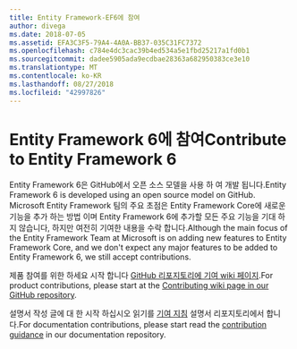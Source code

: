 ```yaml
---
title: Entity Framework-EF6에 참여
author: divega
ms.date: 2018-07-05
ms.assetid: EFA3C3F5-79A4-4A0A-BB37-035C31FC7372
ms.openlocfilehash: c784e4dc3cac39b4ed534a5e1fbd25217a1fd0b1
ms.sourcegitcommit: dadee5905ada9ecdbae28363a682950383ce3e10
ms.translationtype: MT
ms.contentlocale: ko-KR
ms.lasthandoff: 08/27/2018
ms.locfileid: "42997826"
---
```

# <a name="contribute-to-entity-framework-6"></a><span data-ttu-id="5741a-102">Entity Framework 6에 참여</span><span class="sxs-lookup"><span data-stu-id="5741a-102">Contribute to Entity Framework 6</span></span>
<span data-ttu-id="5741a-103">Entity Framework 6은 GitHub에서 오픈 소스 모델을 사용 하 여 개발 됩니다.</span><span class="sxs-lookup"><span data-stu-id="5741a-103">Entity Framework 6 is developed using an open source model on GitHub.</span></span> <span data-ttu-id="5741a-104">Microsoft Entity Framework 팀의 주요 초점은 Entity Framework Core에 새로운 기능을 추가 하는 방법 이며 Entity Framework 6에 추가할 모든 주요 기능을 기대 하지 않습니다, 하지만 여전히 기여한 내용을 수락 합니다.</span><span class="sxs-lookup"><span data-stu-id="5741a-104">Although the main focus of the Entity Framework Team at Microsoft is on adding new features to Entity Framework Core, and we don't expect any major features to be added to Entity Framework 6, we still accept contributions.</span></span>

<span data-ttu-id="5741a-105">제품 참여를 위한 하세요 시작 합니다 [GitHub 리포지토리에 기여 wiki 페이지](https://github.com/aspnet/EntityFramework6/wiki/Contributing).</span><span class="sxs-lookup"><span data-stu-id="5741a-105">For product contributions, please start at the [Contributing wiki page in our GitHub repository](https://github.com/aspnet/EntityFramework6/wiki/Contributing).</span></span>

<span data-ttu-id="5741a-106">설명서 작성 글에 대 한 시작 하십시오 읽기를 [기여 지침](https://github.com/aspnet/EntityFramework.Docs/blob/master/CONTRIBUTING.md) 설명서 리포지토리에서 합니다.</span><span class="sxs-lookup"><span data-stu-id="5741a-106">For documentation contributions, please start read the [contribution guidance](https://github.com/aspnet/EntityFramework.Docs/blob/master/CONTRIBUTING.md) in our documentation repository.</span></span>
